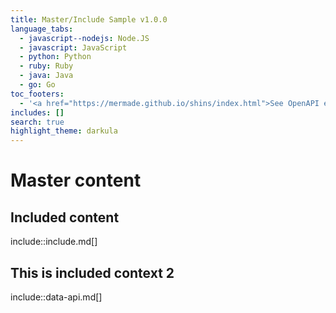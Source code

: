 ```yaml
---
title: Master/Include Sample v1.0.0
language_tabs:
  - javascript--nodejs: Node.JS
  - javascript: JavaScript
  - python: Python
  - ruby: Ruby
  - java: Java
  - go: Go
toc_footers:
  - '<a href="https://mermade.github.io/shins/index.html">See OpenAPI example</a>'
includes: []
search: true
highlight_theme: darkula
---
```


# Master content

## Included content

include::include.md[]

## This is included context 2

include::data-api.md[]

